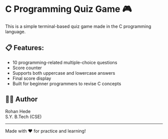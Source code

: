 # C Programming Quiz Game 🎮

This is a simple terminal-based quiz game made in the C programming language.

## 📋 Features:
- 10 programming-related multiple-choice questions
- Score counter
- Supports both uppercase and lowercase answers
- Final score display
- Built for beginner programmers to revise C concepts

## 👨‍💻 Author
Rohan Hede  
S.Y. B.Tech (CSE)

---

Made with ❤️ for practice and learning!
